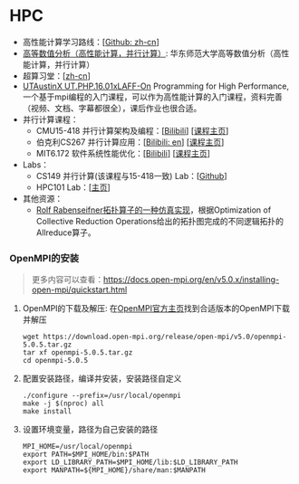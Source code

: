 # HPC

* 高性能计算学习路线：[[Github: zh-cn](https://heptagonhust.github.io/HPC-roadmap/)]
* [高等数值分析（高性能计算，并行计算）](https://math.ecnu.edu.cn/~jypan/Teaching/ParaComp/): 华东师范大学高等数值分析（高性能计算，并行计算）
* 超算习堂：[[zh-cn](https://www.easyhpc.net/)]
* [UTAustinX UT.PHP.16.01xLAFF-On](https://learning.edx.org/course/course-v1:UTAustinX+UT.PHP.16.01x+1T2020/home) Programming for High Performance, 一个基于mpi编程的入门课程，可以作为高性能计算的入门课程，资料完善（视频、文档、字幕都很全），课后作业也很合适。
* 并行计算课程：
  * CMU15-418 并行计算架构及编程：[[Bilibili](https://www.bilibili.com/video/BV1Xz4y1p7ZN)] [[课程主页](http://15418.courses.cs.cmu.edu/spring2016/lectures)]
  * 伯克利CS267 并行计算应用：[[Bilibili: en](https://www.bilibili.com/video/BV1qV411q7RS)] [[课程主页](https://sites.google.com/lbl.gov/cs267-spr2018/home)]
  * MIT6.172 软件系统性能优化：[[Bilibili](https://www.bilibili.com/video/BV1wA411h7N7)] [[课程主页](https://ocw.mit.edu/courses/6-172-performance-engineering-of-software-systems-fall-2018/)]
* Labs：
  * CS149 并行计算(该课程与15-418一致) Lab：[[Github](https://github.com/stanford-cs149/asst1)]
  * HPC101 Lab：[[主页](https://www.zjusct.io/HPC101-Labs-2022/)]
* 其他资源：
  * [Rolf Rabenseifner拓扑算子的一种仿真实现](https://github.com/Justjustifyjudge/repo4mpi.git)，根据Optimization of Collective Reduction Operations给出的拓扑图完成的不同逻辑拓扑的Allreduce算子。
### OpenMPI的安装
> 更多内容可以查看：https://docs.open-mpi.org/en/v5.0.x/installing-open-mpi/quickstart.html
1. OpenMPI的下载及解压: 在[OpenMPI官方主页](https://www-lb.open-mpi.org/software/ompi/v5.0/)找到合适版本的OpenMPI下载并解压
   ```shell
   wget https://download.open-mpi.org/release/open-mpi/v5.0/openmpi-5.0.5.tar.gz
   tar xf openmpi-5.0.5.tar.gz
   cd openmpi-5.0.5
   ```
2. 配置安装路径，编译并安装，安装路径自定义
   ```shell
   ./configure --prefix=/usr/local/openmpi
   make -j $(nproc) all
   make install
   ```
3. 设置环境变量，路径为自己安装的路径
   ```shell
   MPI_HOME=/usr/local/openmpi
   export PATH=$MPI_HOME/bin:$PATH
   export LD_LIBRARY_PATH=$MPI_HOME/lib:$LD_LIBRARY_PATH
   export MANPATH=${MPI_HOME}/share/man:$MANPATH
   ```
